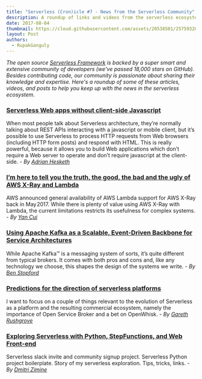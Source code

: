 ```yaml
---
title: "Serverless (Cron)icle #7 - News from the Serverless Community"
description: A roundup of links and videos from the serverless ecosystem that caught our attention this week.
date: 2017-08-04
thumbnail: https://cloud.githubusercontent.com/assets/20538501/25759320/8bb86c20-3197-11e7-8d3d-5479c197c049.png
layout: Post
authors:
  - RupakGanguly
---
```


*The open source [Serverless Framework](https://github.com/serverless/serverless) is backed by a super smart and extensive community of developers (we've passed 18,000 stars on GitHub). Besides contributing code, our community is passionate about sharing their knowledge and expertise. Here's a roundup of some of these articles, videos, and posts to help you keep up with the news in the serverless ecosystem.*

### [Serverless Web apps without client-side Javascript](https://adrianhesketh.com/2017/07/27/serverless-web-apps-without-client-side-javascript/)
When most people talk about Serverless architecture, they’re normally talking about REST APIs interacting with a javascript or mobile client, but it’s possible to use Serverless to process HTTP requests from Web browsers (including HTTP form posts) and respond with HTML. This is really powerful, because it allows you to build Web applications which don’t require a Web server to operate and don’t require javascript at the client-side. - *By [Adrian Hesketh](https://adrianhesketh.com/author/adrianhesketh/)*

### [I’m here to tell you the truth, the good, the bad and the ugly of AWS X-Ray and Lambda](https://read.acloud.guru/im-here-to-tell-you-the-truth-the-good-the-bad-and-the-ugly-of-aws-x-ray-and-lambda-f212b5f332e9)
AWS announced general availability of AWS Lambda support for AWS X-Ray back in May 2017. While there is plenty of value using AWS X-Ray with Lambda, the current limitations restricts its usefulness for complex systems. - *By [Yan Cui](https://read.acloud.guru/@theburningmonk)*

### [Using Apache Kafka as a Scalable, Event-Driven Backbone for Service Architectures](https://www.confluent.io/blog/apache-kafka-for-service-architectures/)
While Apache Kafka™ is a messaging system of sorts, it’s quite different from typical brokers. It comes with both pros and cons and, like any technology we choose, this shapes the design of the systems we write. - *By [Ben Stopford](https://www.confluent.io/blog/author/ben/)*

### [Predictions for the direction of serverless platforms](https://www.morethanseven.net/2017/06/26/predictions-for-the-direction-of-serverless-platforms/)
I want to focus on a couple of things relevant to the evolution of Serverless as a platform and the resulting commercial ecosystem, namely the importance of Open Service Broker and a bet on OpenWhisk. - *By [Gareth Rushgrove](https://twitter.com/garethr)*

### [Exploring Serverless with Python, StepFunctions, and Web Front-end](https://medium.com/@dzimine/exploring-serverless-with-python-stepfunctions-and-web-front-end-8e0bf7203d4b)
Serverless slack invite and community signup project. Serverless Python project boilerplate. Story of my serverless exploration. Tips, tricks, links. - *By [Dmitri Zimine](https://medium.com/@dzimine)*
